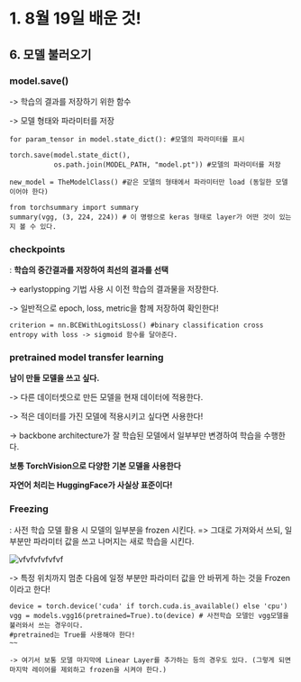 # 1. 8월 19일 배운 것!

## 6. 모델 불러오기

### model.save()

-> 학습의 결과를 저장하기 위한 함수

-> 모델 형태와 파라미터를 저장

~~~
for param_tensor in model.state_dict(): #모델의 파라미터를 표시
~~~

~~~
torch.save(model.state_dict(), 
           os.path.join(MODEL_PATH, "model.pt")) #모델의 파라미터를 저장
~~~

~~~
new_model = TheModelClass() #같은 모델의 형태에서 파라미터만 load (동일한 모델이어야 한다)
~~~

~~~
from torchsummary import summary
summary(vgg, (3, 224, 224)) # 이 명령으로 keras 형태로 layer가 어떤 것이 있는지 볼 수 있다.
~~~

### checkpoints

: **학습의 중간결과를 저장하여 최선의 결과를 선택**

-> earlystopping 기법 사용 시 이전 학습의 결과물을 저장한다.

-> 일반적으로 epoch, loss, metric을 함께 저장하여 확인한다!

~~~
criterion = nn.BCEWithLogitsLoss() #binary classification cross entropy with loss -> sigmoid 함수를 달아준다.
~~~

### pretrained model transfer learning

**남이 만들 모델을 쓰고 싶다.**

-> 다른 데이터셋으로 만든 모델을 현재 데이터에 적용한다.

-> 적은 데이터를 가진 모델에 적용시키고 싶다면 사용한다!

-> backbone architecture가 잘 학습된 모델에서 일부부만 변경하여 학습을 수행한다.

**보통 TorchVision으로 다양한 기본 모델을 사용한다**

**자연어 처리는 HuggingFace가 사실상 표준이다!**

### Freezing

: 사전 학습 모델 활용 시 모델의 일부분을 frozen 시킨다. => 그대로 가져와서 쓰되, 일부분만 파라미터 값을 쓰고 나머지는 새로 학습을 시킨다.

![vfvfvfvfvfvf](https://user-images.githubusercontent.com/59636424/130022290-29b4d609-80a7-4910-b56d-ad435303b207.PNG)

-> 특정 위치까지 멈춘 다음에 일정 부분만 파라미터 값을 안 바뀌게 하는 것을 Frozen이라고 한다!

~~~
device = torch.device('cuda' if torch.cuda.is_available() else 'cpu')
vgg = models.vgg16(pretrained=True).to(device) # 사전학습 모델인 vgg모델을 불러와서 쓰는 경우이다.
#pretrained는 True를 사용해야 한다!
~~

-> 여기서 보통 모델 마지막에 Linear Layer를 추가하는 등의 경우도 있다. (그렇게 되면 마지막 레이어를 제외하고 frozen을 시켜야 한다.)

